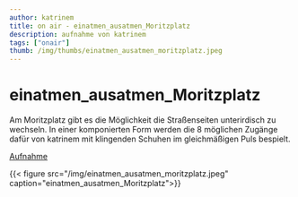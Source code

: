 ```yaml
---
author: katrinem
title: on air - einatmen_ausatmen_Moritzplatz
description: aufnahme von katrinem
tags: ["onair"]
thumb: /img/thumbs/einatmen_ausatmen_moritzplatz.jpeg
---
```


# einatmen_ausatmen_Moritzplatz

Am Moritzplatz gibt es die Möglichkeit die Straßenseiten unterirdisch zu wechseln. In einer komponierten Form werden die 8 möglichen Zugänge dafür von katrinem mit klingenden Schuhen im gleichmäßigen Puls bespielt.

[Aufnahme](https://aporee.org/blz/einatmenausatmenMoritzplatz.mp3)  

{{< figure src="/img/einatmen_ausatmen_moritzplatz.jpeg" caption="einatmen_ausatmen_Moritzplatz">}}




